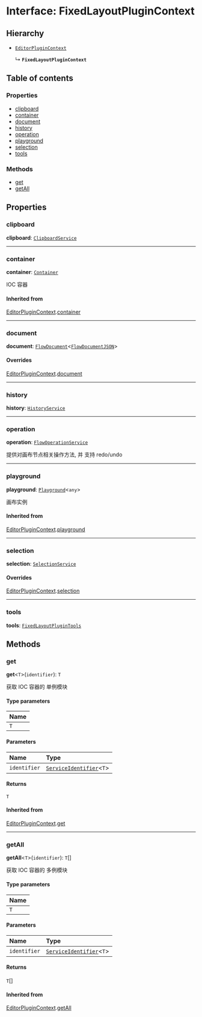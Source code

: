 # Interface: FixedLayoutPluginContext

## Hierarchy

* [`EditorPluginContext`](/en/auto-docs/fixed-layout-editor/interfaces/EditorPluginContext.md)

  ↳ **`FixedLayoutPluginContext`**

## Table of contents

### Properties

* [clipboard](/en/auto-docs/fixed-layout-editor/interfaces/FixedLayoutPluginContext.md#clipboard)
* [container](/en/auto-docs/fixed-layout-editor/interfaces/FixedLayoutPluginContext.md#container)
* [document](/en/auto-docs/fixed-layout-editor/interfaces/FixedLayoutPluginContext.md#document)
* [history](/en/auto-docs/fixed-layout-editor/interfaces/FixedLayoutPluginContext.md#history)
* [operation](/en/auto-docs/fixed-layout-editor/interfaces/FixedLayoutPluginContext.md#operation)
* [playground](/en/auto-docs/fixed-layout-editor/interfaces/FixedLayoutPluginContext.md#playground)
* [selection](/en/auto-docs/fixed-layout-editor/interfaces/FixedLayoutPluginContext.md#selection)
* [tools](/en/auto-docs/fixed-layout-editor/interfaces/FixedLayoutPluginContext.md#tools)

### Methods

* [get](/en/auto-docs/fixed-layout-editor/interfaces/FixedLayoutPluginContext.md#get)
* [getAll](/en/auto-docs/fixed-layout-editor/interfaces/FixedLayoutPluginContext.md#getall)

## Properties

### clipboard

**clipboard**: [`ClipboardService`](/en/auto-docs/fixed-layout-editor/variables/ClipboardService-1.md)

***

### container

**container**: [`Container`](/en/auto-docs/fixed-layout-editor/interfaces/interfaces.Container.md)

IOC 容器

#### Inherited from

[EditorPluginContext](/en/auto-docs/fixed-layout-editor/interfaces/EditorPluginContext.md).[container](/en/auto-docs/fixed-layout-editor/interfaces/EditorPluginContext.md#container)

***

### document

**document**: [`FlowDocument`](/en/auto-docs/fixed-layout-editor/classes/FlowDocument.md)<[`FlowDocumentJSON`](/en/auto-docs/fixed-layout-editor/types/FlowDocumentJSON.md)>

#### Overrides

[EditorPluginContext](/en/auto-docs/fixed-layout-editor/interfaces/EditorPluginContext.md).[document](/en/auto-docs/fixed-layout-editor/interfaces/EditorPluginContext.md#document)

***

### history

**history**: [`HistoryService`](/en/auto-docs/fixed-layout-editor/classes/HistoryService.md)

***

### operation

**operation**: [`FlowOperationService`](/en/auto-docs/fixed-layout-editor/variables/FlowOperationService-1.md)

提供对画布节点相关操作方法, 并 支持 redo/undo

***

### playground

**playground**: [`Playground`](/en/auto-docs/fixed-layout-editor/classes/Playground.md)<`any`>

画布实例

#### Inherited from

[EditorPluginContext](/en/auto-docs/fixed-layout-editor/interfaces/EditorPluginContext.md).[playground](/en/auto-docs/fixed-layout-editor/interfaces/EditorPluginContext.md#playground)

***

### selection

**selection**: [`SelectionService`](/en/auto-docs/fixed-layout-editor/classes/SelectionService.md)

#### Overrides

[EditorPluginContext](/en/auto-docs/fixed-layout-editor/interfaces/EditorPluginContext.md).[selection](/en/auto-docs/fixed-layout-editor/interfaces/EditorPluginContext.md#selection)

***

### tools

**tools**: [`FixedLayoutPluginTools`](/en/auto-docs/fixed-layout-editor/interfaces/FixedLayoutPluginTools.md)

## Methods

### get

**get**<`T`>(`identifier`): `T`

获取 IOC 容器的 单例模块

#### Type parameters

| Name |
| :------ |
| `T` |

#### Parameters

| Name | Type |
| :------ | :------ |
| `identifier` | [`ServiceIdentifier`](/en/auto-docs/fixed-layout-editor/types/interfaces.ServiceIdentifier.md)<`T`> |

#### Returns

`T`

#### Inherited from

[EditorPluginContext](/en/auto-docs/fixed-layout-editor/interfaces/EditorPluginContext.md).[get](/en/auto-docs/fixed-layout-editor/interfaces/EditorPluginContext.md#get)

***

### getAll

**getAll**<`T`>(`identifier`): `T`\[]

获取 IOC 容器的 多例模块

#### Type parameters

| Name |
| :------ |
| `T` |

#### Parameters

| Name | Type |
| :------ | :------ |
| `identifier` | [`ServiceIdentifier`](/en/auto-docs/fixed-layout-editor/types/interfaces.ServiceIdentifier.md)<`T`> |

#### Returns

`T`\[]

#### Inherited from

[EditorPluginContext](/en/auto-docs/fixed-layout-editor/interfaces/EditorPluginContext.md).[getAll](/en/auto-docs/fixed-layout-editor/interfaces/EditorPluginContext.md#getall)

